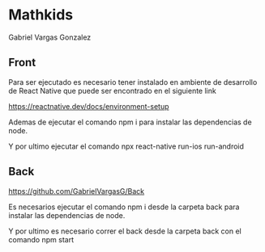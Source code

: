 # Mathkids
Gabriel Vargas Gonzalez

## Front
 
Para ser ejecutado es necesario tener instalado en ambiente de desarrollo de React Native que puede ser encontrado en el siguiente link

https://reactnative.dev/docs/environment-setup

Ademas de ejecutar el comando npm i para instalar las dependencias de node.

Y por ultimo ejecutar el comando npx react-native run-ios
                                                  run-android

## Back

https://github.com/GabrielVargasG/Back

Es necesarios ejecutar el comando npm i desde la carpeta back para instalar las dependencias de node.

Y por ultimo es necesario correr el back desde la carpeta back con el comando npm start
